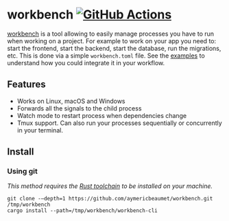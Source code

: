 # workbench [![GitHub Actions](https://github.com/aymericbeaumet/workbench/actions/workflows/ci.yml/badge.svg)](https://github.com/aymericbeaumet/workbench/actions/workflows/ci.yml)

[workbench](https://github.com/aymericbeaumet/workbench) is a tool allowing to easily manage processes you have to run when working on a project. For example to work on your app you need to: start the frontend, start the backend, start the database, run the migrations, etc. This is done via a simple `workbench.toml` file. See the [examples](./examples) to understand how you could integrate it in your workflow.

## Features

- Works on Linux, macOS and Windows
- Forwards all the signals to the child process
- Watch mode to restart process when dependencies change
- Tmux support. Can also run your processes sequentially or concurrently in your terminal.

## Install

### Using git

_This method requires the [Rust
toolchain](https://www.rust-lang.org/tools/install) to be installed on your
machine._

```
git clone -–depth=1 https://github.com/aymericbeaumet/workbench.git /tmp/workbench
cargo install --path=/tmp/workbench/workbench-cli
```
